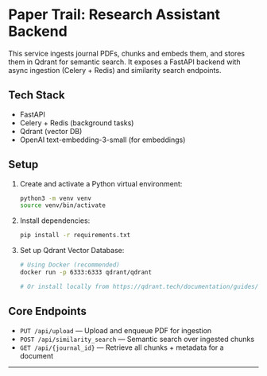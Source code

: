 # Paper Trail: Research Assistant Backend

This service ingests journal PDFs, chunks and embeds them, and stores them in Qdrant for semantic search. It exposes a FastAPI backend with async ingestion (Celery + Redis) and similarity search endpoints.

## Tech Stack
- FastAPI
- Celery + Redis (background tasks)
- Qdrant (vector DB)
- OpenAI text-embedding-3-small (for embeddings)

## Setup
1. Create and activate a Python virtual environment:
   ```bash
   python3 -m venv venv
   source venv/bin/activate
   ```
2. Install dependencies:
   ```bash
   pip install -r requirements.txt
   ```
3. Set up Qdrant Vector Database:
   ```bash
   # Using Docker (recommended)
   docker run -p 6333:6333 qdrant/qdrant
   
   # Or install locally from https://qdrant.tech/documentation/guides/installation/
   ```

## Core Endpoints
- `PUT /api/upload` — Upload and enqueue PDF for ingestion
- `POST /api/similarity_search` — Semantic search over ingested chunks
- `GET /api/{journal_id}` — Retrieve all chunks + metadata for a document

---
